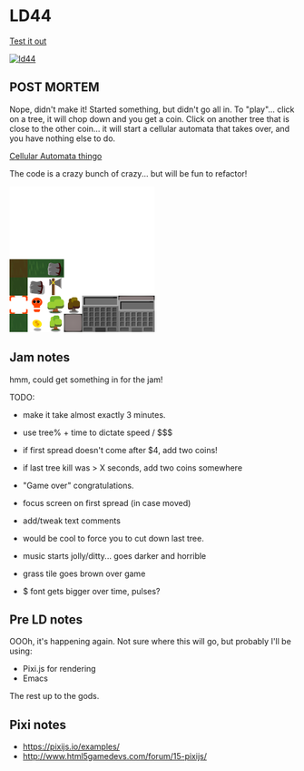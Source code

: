 # LD44

[Test it out](https://mrspeaker.github.io/ld44/)

[![ld44](https://user-images.githubusercontent.com/129330/56872847-67c23780-69fb-11e9-86d9-f36b6196b291.png)](https://mrspeaker.github.io/ld44/)

## POST MORTEM

Nope, didn't make it! Started something, but didn't go all in. To "play"... click on a tree, it will chop down and you get a coin. Click on another tree that is close to the other coin... it will start a cellular automata that takes over, and you have nothing else to do.

[Cellular Automata thingo](https://mrspeaker.github.io/ld44/)

The code is a crazy bunch of crazy... but will be fun to refactor!

![Sprite sheet](https://raw.githubusercontent.com/mrspeaker/ld44/master/res/sprites.png)

## Jam notes

hmm, could get something in for the jam!

TODO:

- make it take almost exactly 3 minutes.
- use tree% + time to dictate speed / $$$
- if first spread doesn't come after $4, add two coins!
- if last tree kill was > X seconds, add two coins somewhere
- "Game over" congratulations.
- focus screen on first spread (in case moved)

- add/tweak text comments
- would be cool to force you to cut down last tree.
- music starts jolly/ditty... goes darker and horrible
- grass tile goes brown over game
- $ font gets bigger over time, pulses?


## Pre LD notes
OOOh, it's happening again. Not sure where this will go, but probably I'll be using:

* Pixi.js for rendering
* Emacs

The rest up to the gods.

## Pixi notes

- https://pixijs.io/examples/
- http://www.html5gamedevs.com/forum/15-pixijs/
